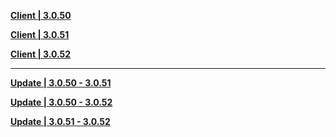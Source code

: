 **[Client | 3.0.50](https://autopatchcn.yuanshen.com/client_app/download/beta_pc/20220822195020_wFWbfyNuRkzZk9SC/YuanShen_3.0.50_beta.zip)**

**[Client | 3.0.51](https://autopatchcn.yuanshen.com/client_app/download/beta_pc/20220827131511_4SsYyxVpSc1WT2vu/YuanShen_3.0.51_beta.zip)**

**[Client | 3.0.52](https://autopatchcn.yuanshen.com/client_app/download/beta_pc/20220902121620_HTMPbRPgAjit9JC1/YuanShen_3.0.52_beta.zip)**

---

**[Update | 3.0.50 - 3.0.51](https://autopatchcn.yuanshen.com/client_app/beta_update/hk4e_cn/31/game_3.0.50_3.0.51_hdiff_RXxvAHig5TVNarwL.zip)**

**[Update | 3.0.50 - 3.0.52](https://autopatchcn.yuanshen.com/client_app/beta_update/hk4e_cn/31/game_3.0.50_3.0.52_hdiff_ghnvHM2ECipskFUP.zip)**

**[Update | 3.0.51 - 3.0.52](https://autopatchcn.yuanshen.com/client_app/beta_update/hk4e_cn/31/game_3.0.51_3.0.52_hdiff_c71vLnGDot9AXYNT.zip)**
